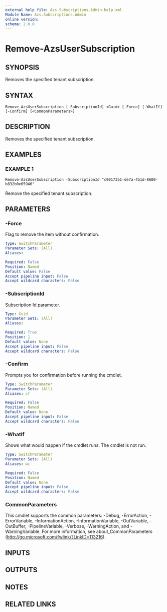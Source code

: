 ```yaml
---
external help file: Azs.Subscriptions.Admin-help.xml
Module Name: Azs.Subscriptions.Admin
online version:
schema: 2.0.0
---
```


# Remove-AzsUserSubscription

## SYNOPSIS
Removes the specified tenant subscription.

## SYNTAX

```
Remove-AzsUserSubscription [-SubscriptionId] <Guid> [-Force] [-WhatIf] [-Confirm] [<CommonParameters>]
```

## DESCRIPTION
Removes the specified tenant subscription.

## EXAMPLES

### EXAMPLE 1
```
Remove-AzsUserSubscription -SubscriptionId "c90173b1-de7a-4b1d-8600-b832b0e65946"
```

Remove the specified tenant subscription.

## PARAMETERS

### -Force
Flag to remove the item without confirmation.

```yaml
Type: SwitchParameter
Parameter Sets: (All)
Aliases:

Required: False
Position: Named
Default value: False
Accept pipeline input: False
Accept wildcard characters: False
```

### -SubscriptionId
Subscription Id parameter.

```yaml
Type: Guid
Parameter Sets: (All)
Aliases:

Required: True
Position: 1
Default value: None
Accept pipeline input: False
Accept wildcard characters: False
```

### -Confirm
Prompts you for confirmation before running the cmdlet.

```yaml
Type: SwitchParameter
Parameter Sets: (All)
Aliases: cf

Required: False
Position: Named
Default value: None
Accept pipeline input: False
Accept wildcard characters: False
```

### -WhatIf
Shows what would happen if the cmdlet runs.
The cmdlet is not run.

```yaml
Type: SwitchParameter
Parameter Sets: (All)
Aliases: wi

Required: False
Position: Named
Default value: None
Accept pipeline input: False
Accept wildcard characters: False
```

### CommonParameters
This cmdlet supports the common parameters: -Debug, -ErrorAction, -ErrorVariable, -InformationAction, -InformationVariable, -OutVariable, -OutBuffer, -PipelineVariable, -Verbose, -WarningAction, and -WarningVariable. For more information, see about_CommonParameters (http://go.microsoft.com/fwlink/?LinkID=113216).

## INPUTS

## OUTPUTS

## NOTES

## RELATED LINKS
